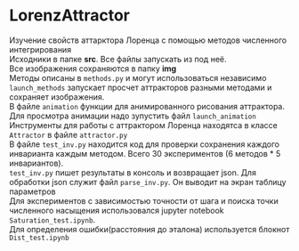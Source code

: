 # LorenzAttractor
Изучение свойств аттарктора Лоренца с помощью методов численного интегрирования  
Исходники в папке **src**. Все файлы запускать из под неё.  
Все изображения сохраняются в папку **img**  
Методы описаны в `methods.py` и могут использоваться независимо  
`launch_methods` запускает просчет аттракторов разными методами и сохраняет изображения.  
В файле `animation` функции для анимированного рисования аттрактора.  
Для просмотра анимации надо зупустить файл `launch_animation`  
Инструменты для работы с аттрактором Лоренца находятса в классе `Attractor` в файле `attractor.py`  
В файле `test_inv.py` находится код для проверки сохранения каждого инварианта каждым методом. Всего 30 экспериментов (6 методов * 5 инвариантов).  
`test_inv.py` пишет результаты в консоль и возвращает json. Для обработки json служит файл `parse_inv.py`. Он выводит на экран таблицу параметров  
Для экспериментов с зависимостью точности от шага и поиска точки численного насыщения использовался jupyter notebook `Saturation_test.ipynb`.  
Для определения ошибки(расстояния до эталона) используется блокнот `Dist_test.ipynb`  